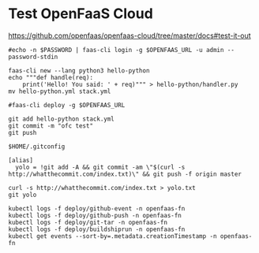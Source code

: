 # Test OpenFaaS Cloud

https://github.com/openfaas/openfaas-cloud/tree/master/docs#test-it-out

```
#echo -n $PASSWORD | faas-cli login -g $OPENFAAS_URL -u admin --password-stdin

faas-cli new --lang python3 hello-python
echo """def handle(req):
    print('Hello! You said: ' + req)""" > hello-python/handler.py
mv hello-python.yml stack.yml

#faas-cli deploy -g $OPENFAAS_URL

git add hello-python stack.yml
git commit -m "ofc test"
git push
```

`$HOME/.gitconfig`

```
[alias]
  yolo = !git add -A && git commit -am \"$(curl -s http://whatthecommit.com/index.txt)\" && git push -f origin master
```

```
curl -s http://whatthecommit.com/index.txt > yolo.txt
git yolo
```

```
kubectl logs -f deploy/github-event -n openfaas-fn
kubectl logs -f deploy/github-push -n openfaas-fn
kubectl logs -f deploy/git-tar -n openfaas-fn
kubectl logs -f deploy/buildshiprun -n openfaas-fn
kubectl get events --sort-by=.metadata.creationTimestamp -n openfaas-fn
```
